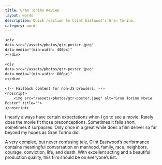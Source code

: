 ```yaml
---
title: Gran Torino Review
layout: words
description: Quick reaction to Clint Eastwood’s Gran Torino.
category: words
---
```



<div data-picture data-alt="Gran Torino Movie Poster" data-title="">
	<div
	data-src="/assets/photos/gtr-poster.jpeg"
	></div>

	<div
	data-src="/assets/photos/gtr-poster.jpeg"
	data-media="(min-width: 400px)"
	></div>

    <div
    data-src="/assets/photos/gtr-poster.jpeg"
    data-media="(min-width: 800px)"
    ></div>

    <!-- Fallback content for non-JS browsers. -->
    <noscript>
        <img src="/assets/photos/gtr-poster.jpeg" alt="Gran Torino Movie Poster" title="">
    </noscript>
</div>

I nearly always have certain expectations when I go to see a movie. Rarely does the movie fit those preconceptions. Sometimes it falls short, sometimes it surpasses. Only once in a great while does a film deliver so far beyond my hopes as Gran Torino did.

A very complex, but never confusing tale, Clint Eastwood’s performance contains meaningful conversation on manhood, family, race, neighbors, courage, conviction, life, and death. With excellent acting and a beautiful production quality, this film should be on everyone’s list.